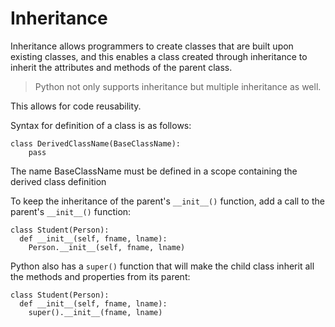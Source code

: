 # Inheritance

Inheritance allows programmers to create classes that are built upon existing classes, and this enables a class created through inheritance to inherit the attributes and methods of the parent class.

> Python not only supports inheritance but multiple inheritance as well.

This allows for code reusability.

Syntax for definition of a class is as follows:
```
class DerivedClassName(BaseClassName):
    pass
```

The name BaseClassName must be defined in a scope containing the derived class definition


To keep the inheritance of the parent's `__init__()` function, add a call to the parent's `__init__()` function:

```
class Student(Person):
  def __init__(self, fname, lname):
    Person.__init__(self, fname, lname)
```


Python also has a `super()` function that will make the child class inherit all the methods and properties from its parent:

```
class Student(Person):
  def __init__(self, fname, lname):
    super().__init__(fname, lname)
```